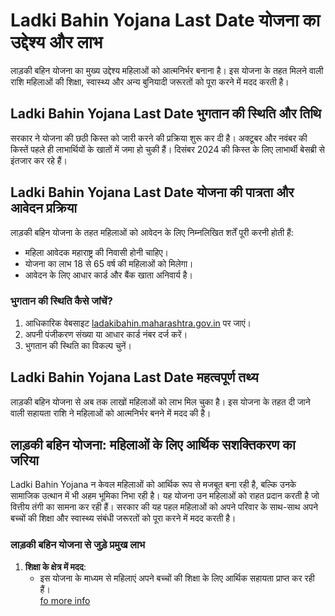 # **Ladki Bahin Yojana Last Date योजना का उद्देश्य और लाभ**  

लाड़की बहिन योजना का मुख्य उद्देश्य महिलाओं को आत्मनिर्भर बनाना है। इस योजना के तहत मिलने वाली राशि महिलाओं की शिक्षा, स्वास्थ्य और अन्य बुनियादी जरूरतों को पूरा करने में मदद करती है।  

## **Ladki Bahin Yojana Last Date भुगतान की स्थिति और तिथि**  

सरकार ने योजना की छठी किस्त को जारी करने की प्रक्रिया शुरू कर दी है। अक्टूबर और नवंबर की किस्तें पहले ही लाभार्थियों के खातों में जमा हो चुकी हैं। दिसंबर 2024 की किस्त के लिए लाभार्थी बेसब्री से इंतजार कर रहे हैं।  

## **Ladki Bahin Yojana Last Date योजना की पात्रता और आवेदन प्रक्रिया**  

लाड़की बहिन योजना के तहत महिलाओं को आवेदन के लिए निम्नलिखित शर्तें पूरी करनी होती हैं:  
- महिला आवेदक महाराष्ट्र की निवासी होनी चाहिए।  
- योजना का लाभ 18 से 65 वर्ष की महिलाओं को मिलेगा।  
- आवेदन के लिए आधार कार्ड और बैंक खाता अनिवार्य है।  

### **भुगतान की स्थिति कैसे जांचें?**  
1. आधिकारिक वेबसाइट [ladakibahin.maharashtra.gov.in](https://ladakibahin.maharashtra.gov.in) पर जाएं।  
2. अपनी पंजीकरण संख्या या आधार कार्ड नंबर दर्ज करें।  
3. भुगतान की स्थिति का विकल्प चुनें।  

## **Ladki Bahin Yojana Last Date महत्वपूर्ण तथ्य**  

लाड़की बहिन योजना से अब तक लाखों महिलाओं को लाभ मिल चुका है। इस योजना के तहत दी जाने वाली सहायता राशि ने महिलाओं को आत्मनिर्भर बनने में मदद की है।  

## **लाड़की बहिन योजना: महिलाओं के लिए आर्थिक सशक्तिकरण का जरिया**  

Ladki Bahin Yojana न केवल महिलाओं को आर्थिक रूप से मजबूत बना रही है, बल्कि उनके सामाजिक उत्थान में भी अहम भूमिका निभा रही है। यह योजना उन महिलाओं को राहत प्रदान करती है जो वित्तीय तंगी का सामना कर रही हैं। सरकार की यह पहल महिलाओं को अपने परिवार के साथ-साथ अपने बच्चों की शिक्षा और स्वास्थ्य संबंधी जरूरतों को पूरा करने में मदद करती है।  

### **लाड़की बहिन योजना से जुड़े प्रमुख लाभ**  
1. **शिक्षा के क्षेत्र में मदद**:  
   - इस योजना के माध्यम से महिलाएं अपने बच्चों की शिक्षा के लिए आर्थिक सहायता प्राप्त कर रही हैं।  
[fo more info](https://sarkariyojanaind.in/ladki-bahin-yojana-last-date/)
